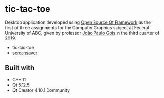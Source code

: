 # tic-tac-toe

Desktop application developed using [Open Source Qt Framework](https://www.qt.io/) as the first of three assignments for the Computer Graphics subject at Federal University of ABC, given by professor [João Paulo Gois](http://professor.ufabc.edu.br/~joao.gois/) in the third quarter of 2019.

- tic-tac-toe
- [screensaver](https://github.com/gmurayama/screensaver)

## Built with

- C++ 11
- Qt 5.12.5
- Qt Creator 4.10.1 Community
